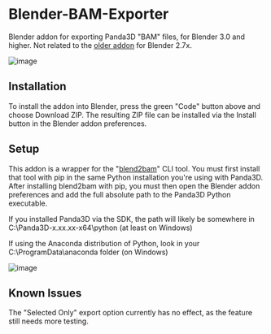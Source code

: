 # Blender-BAM-Exporter
Blender addon for exporting Panda3D "BAM" files, for Blender 3.0 and higher. Not related to the [older addon](https://github.com/tobspr/Panda3D-Bam-Exporter) for Blender 2.7x.

![image](https://user-images.githubusercontent.com/88953117/234097061-e53c0eca-93bf-4ee5-bf7d-9b55262ab46b.png)

## Installation
To install the addon into Blender, press the green "Code" button above and choose Download ZIP. The resulting ZIP file can be installed via the Install button in the Blender addon preferences.

## Setup
This addon is a wrapper for the "[blend2bam](https://github.com/Moguri/blend2bam)" CLI tool. You must first install that tool with pip in the same Python installation you're using with Panda3D. After installing blend2bam with pip, you must then open the Blender addon preferences and add the full absolute path to the Panda3D Python executable.

If you installed Panda3D via the SDK, the path will likely be somewhere in C:\Panda3D-x.xx.xx-x64\python (at least on Windows)

If using the Anaconda distribution of Python, look in your C:\ProgramData\anaconda folder (on Windows)

![image](https://user-images.githubusercontent.com/88953117/234090186-fd363cbc-f718-463a-8519-b8455dda9150.png)

## Known Issues
The "Selected Only" export option currently has no effect, as the feature still needs more testing.

